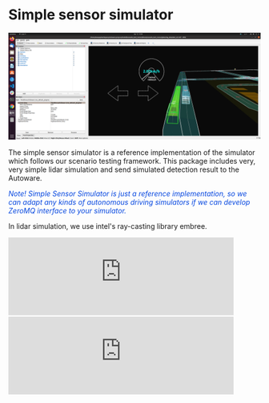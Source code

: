 # Simple sensor simulator

![simple sensor simulator](../image/simple_sensor_simulator.png "simple sensor simulator")

The simple sensor simulator is a reference implementation of the simulator which follows our scenario testing framework.
This package includes very, very simple lidar simulation and send simulated detection result to the Autoware.

<font color="#065479E">_Note! Simple Sensor Simulator is just a reference implementation, so we can adapt any kinds of autonomous driving simulators if we can develop ZeroMQ interface to your simulator._</font>

In lidar simulation, we use intel's ray-casting library embree.

[//]: # (TODO : Fix invalid embeded frame)
<iframe 
  class="hatenablogcard" 
  style="width:100%;height:155px;max-width:450px;" 
  title="embree" 
  src="https://hatenablog-parts.com/embed?url=https://software.intel.com/content/www/cn/zh/develop/videos/embree-ray-tracing-kernels-overview-and-new-features-siggraph-2018-tech-session.html" 
  width="300" height="150" frameborder="0" scrolling="no">
</iframe>

<iframe 
  class="hatenablogcard" 
  style="width:100%;height:155px;max-width:450px;" 
  title="embree" 
  src="https://hatenablog-parts.com/embed?url=https://github.com/embree/embree" 
  width="300" height="150" frameborder="0" scrolling="no">
</iframe>
